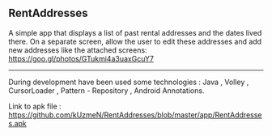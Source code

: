 ## RentAddresses
        
A simple app that displays a list of past rental addresses and the dates lived there.
On a separate screen, allow the user to edit these addresses and add new addresses like the attached screens:
<https://goo.gl/photos/GTukmi4a3uaxGcuY7> 

------------------------------------

During development have been used some technologies :
Java , Volley , CursorLoader , Pattern  - Repository , Android Annotations.

Link to apk file : 
<https://github.com/kUzmeN/RentAddresses/blob/master/app/RentAddresses.apk>

